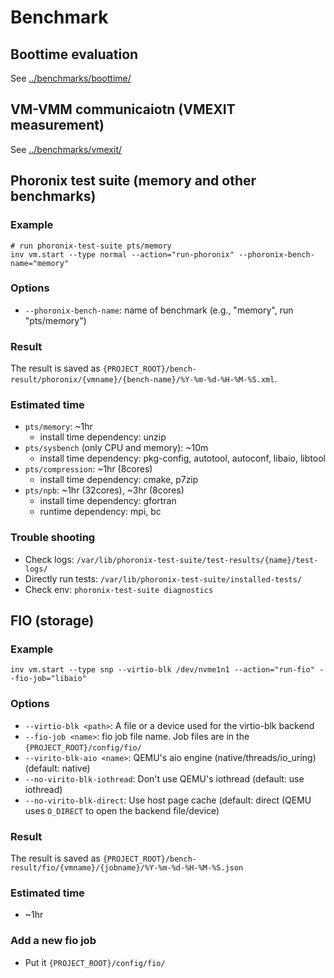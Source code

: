 # Benchmark

## Boottime evaluation
See [../benchmarks/boottime/](../benchmarks/boottime/)

## VM-VMM communicaiotn (VMEXIT measurement)
See [../benchmarks/vmexit/](../benchmarks/vmexit/)

## Phoronix test suite (memory and other benchmarks)
### Example

```
# run phoronix-test-suite pts/memory
inv vm.start --type normal --action="run-phoronix" --phoronix-bench-name="memory"
```

### Options
- `--phoronix-bench-name`: name of benchmark (e.g., "memory", run "pts/memory")

### Result
The result is saved as `{PROJECT_ROOT}/bench-result/phoronix/{vmname}/{bench-name}/%Y-%m-%d-%H-%M-%S.xml`.

### Estimated time
- `pts/memory`: ~1hr
    - install time dependency: unzip
- `pts/sysbench` (only CPU and memory): ~10m
    - install time dependency: pkg-config, autotool, autoconf, libaio, libtool
- `pts/compression`: ~1hr (8cores)
    - install time dependency: cmake, p7zip
- `pts/npb`: ~1hr (32cores), ~3hr (8cores)
    - install time dependency: gfortran
    - runtime dependency: mpi, bc

### Trouble shooting
- Check logs: `/var/lib/phoronix-test-suite/test-results/{name}/test-logs/`
- Directly run tests: `/var/lib/phoronix-test-suite/installed-tests/`
- Check env: `phoronix-test-suite diagnostics`

## FIO (storage)
### Example
```
inv vm.start --type snp --virtio-blk /dev/nvme1n1 --action="run-fio" --fio-job="libaio"
```

### Options
- `--virtio-blk <path>`: A file or a device used for the virtio-blk backend
- `--fio-job <name>`: fio job file name. Job files are in the `{PROJECT_ROOT}/config/fio/`
- `--virito-blk-aio <name>`: QEMU's aio engine (native/threads/io_uring) (default: native)
- `--no-virito-blk-iothread`: Don't use QEMU's iothread (default: use iothread)
- `--no-virito-blk-direct`: Use host page cache (default: direct (QEMU uses `O_DIRECT` to open the backend file/device)

### Result
The result is saved as `{PROJECT_ROOT}/bench-result/fio/{vmname}/{jobname}/%Y-%m-%d-%H-%M-%S.json`

### Estimated time
- ~1hr

### Add a new fio job
- Put it `{PROJECT_ROOT}/config/fio/`
